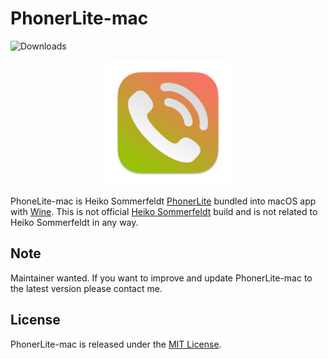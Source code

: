 # PhonerLite-mac

![Downloads](https://img.shields.io/github/downloads/shashinma/PhonerLite-mac/total.svg)

<p align="center">
  <img src="Icon.png" width="200">
</p>

PhoneLite-mac is Heiko Sommerfeldt [PhonerLite](https://lite.phoner.de) bundled into macOS app with [Wine](https://www.winehq.org).
This is not official [Heiko Sommerfeldt](https://de.linkedin.com/in/heiko-sommerfeldt-1988885) build and is not related to Heiko Sommerfeldt in any way.

## Note

Maintainer wanted. If you want to improve and update PhonerLite-mac to the latest version please contact me.

<!--
## Installation

Can be easily installed with [Homebrew Cask](https://caskroom.github.io):

```sh
brew install --cask shashinma-phonerlite
```

## Update

Recommended way to update is to use [Homebrew Cask](https://caskroom.github.io):
```
brew update
brew upgrade --cask shashinma-phonerlite
```

## Note

To clear templates ->
-->

## License

PhonerLite-mac is released under the [MIT License](https://github.com/shashinma/PhonerLite-mac/blob/master/LICENSE).
